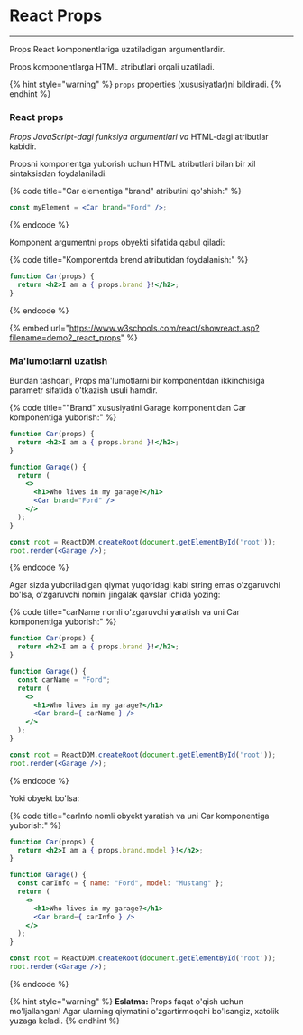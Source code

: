 # React Props

***

Props React komponentlariga uzatiladigan argumentlardir.

Props komponentlarga HTML atributlari orqali uzatiladi.

{% hint style="warning" %}
`props` properties (xususiyatlar)ni bildiradi.
{% endhint %}

### React props

_Props JavaScript-dagi funksiya argumentlari va_ HTML-dagi atributlar kabidir.

Propsni komponentga yuborish uchun HTML atributlari bilan bir xil sintaksisdan foydalaniladi:

{% code title="Car elementiga "brand" atributini qo'shish:" %}
```jsx
const myElement = <Car brand="Ford" />;
```
{% endcode %}

Komponent argumentni `props` obyekti sifatida qabul qiladi:

{% code title="Komponentda brend atributidan foydalanish:" %}
```jsx
function Car(props) {
  return <h2>I am a { props.brand }!</h2>;
}
```
{% endcode %}

{% embed url="https://www.w3schools.com/react/showreact.asp?filename=demo2_react_props" %}

### Ma'lumotlarni uzatish

Bundan tashqari, Props ma'lumotlarni bir komponentdan ikkinchisiga parametr sifatida o'tkazish usuli hamdir.&#x20;

{% code title=""Brand" xususiyatini Garage komponentidan Car komponentiga yuborish:" %}
```jsx
function Car(props) {
  return <h2>I am a { props.brand }!</h2>;
}

function Garage() {
  return (
    <>
      <h1>Who lives in my garage?</h1>
      <Car brand="Ford" />
    </>
  );
}

const root = ReactDOM.createRoot(document.getElementById('root'));
root.render(<Garage />);
```
{% endcode %}

Agar sizda yuboriladigan qiymat yuqoridagi kabi string emas o'zgaruvchi bo'lsa, o'zgaruvchi nomini jingalak qavslar ichida yozing:

{% code title="carName nomli o'zgaruvchi yaratish va uni Car komponentiga yuborish:" %}
```jsx
function Car(props) {
  return <h2>I am a { props.brand }!</h2>;
}

function Garage() {
  const carName = "Ford";
  return (
    <>
      <h1>Who lives in my garage?</h1>
      <Car brand={ carName } />
    </>
  );
}

const root = ReactDOM.createRoot(document.getElementById('root'));
root.render(<Garage />);
```
{% endcode %}

Yoki obyekt bo'lsa:

{% code title="carInfo nomli obyekt yaratish va uni Car komponentiga yuborish:" %}
```jsx
function Car(props) {
  return <h2>I am a { props.brand.model }!</h2>;
}

function Garage() {
  const carInfo = { name: "Ford", model: "Mustang" };
  return (
    <>
      <h1>Who lives in my garage?</h1>
      <Car brand={ carInfo } />
    </>
  );
}

const root = ReactDOM.createRoot(document.getElementById('root'));
root.render(<Garage />);
```
{% endcode %}

{% hint style="warning" %}
**Eslatma:** Props faqat o'qish uchun mo'ljallangan! Agar ularning qiymatini o'zgartirmoqchi bo'lsangiz, xatolik yuzaga keladi.
{% endhint %}
